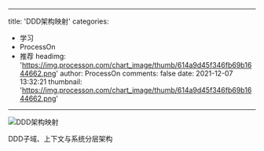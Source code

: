 
---
title: 'DDD架构映射'
categories: 
 - 学习
 - ProcessOn
 - 推荐
headimg: 'https://img.processon.com/chart_image/thumb/614a9d45f346fb69b1644662.png'
author: ProcessOn
comments: false
date: 2021-12-07 13:32:21
thumbnail: 'https://img.processon.com/chart_image/thumb/614a9d45f346fb69b1644662.png'
---

<div>   
<img class="thumb" alt="DDD架构映射" src="https://img.processon.com/chart_image/thumb/614a9d45f346fb69b1644662.png" referrerpolicy="no-referrer">
<p>DDD子域、上下文与系统分层架构</p>  
</div>
            